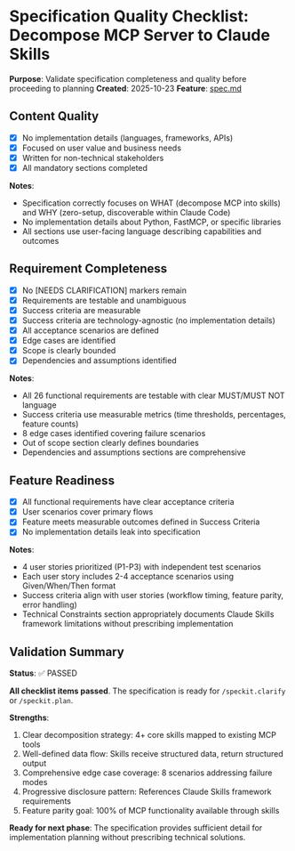 # Specification Quality Checklist: Decompose MCP Server to Claude Skills

**Purpose**: Validate specification completeness and quality before proceeding to planning
**Created**: 2025-10-23
**Feature**: [spec.md](../spec.md)

## Content Quality

- [x] No implementation details (languages, frameworks, APIs)
- [x] Focused on user value and business needs
- [x] Written for non-technical stakeholders
- [x] All mandatory sections completed

**Notes**:
- Specification correctly focuses on WHAT (decompose MCP into skills) and WHY (zero-setup, discoverable within Claude Code)
- No implementation details about Python, FastMCP, or specific libraries
- All sections use user-facing language describing capabilities and outcomes

## Requirement Completeness

- [x] No [NEEDS CLARIFICATION] markers remain
- [x] Requirements are testable and unambiguous
- [x] Success criteria are measurable
- [x] Success criteria are technology-agnostic (no implementation details)
- [x] All acceptance scenarios are defined
- [x] Edge cases are identified
- [x] Scope is clearly bounded
- [x] Dependencies and assumptions identified

**Notes**:
- All 26 functional requirements are testable with clear MUST/MUST NOT language
- Success criteria use measurable metrics (time thresholds, percentages, feature counts)
- 8 edge cases identified covering failure scenarios
- Out of scope section clearly defines boundaries
- Dependencies and assumptions sections are comprehensive

## Feature Readiness

- [x] All functional requirements have clear acceptance criteria
- [x] User scenarios cover primary flows
- [x] Feature meets measurable outcomes defined in Success Criteria
- [x] No implementation details leak into specification

**Notes**:
- 4 user stories prioritized (P1-P3) with independent test scenarios
- Each user story includes 2-4 acceptance scenarios using Given/When/Then format
- Success criteria align with user stories (workflow timing, feature parity, error handling)
- Technical Constraints section appropriately documents Claude Skills framework limitations without prescribing implementation

## Validation Summary

**Status**: ✅ PASSED

**All checklist items passed**. The specification is ready for `/speckit.clarify` or `/speckit.plan`.

**Strengths**:
1. Clear decomposition strategy: 4+ core skills mapped to existing MCP tools
2. Well-defined data flow: Skills receive structured data, return structured output
3. Comprehensive edge case coverage: 8 scenarios addressing failure modes
4. Progressive disclosure pattern: References Claude Skills framework requirements
5. Feature parity goal: 100% of MCP functionality available through skills

**Ready for next phase**: The specification provides sufficient detail for implementation planning without prescribing technical solutions.
